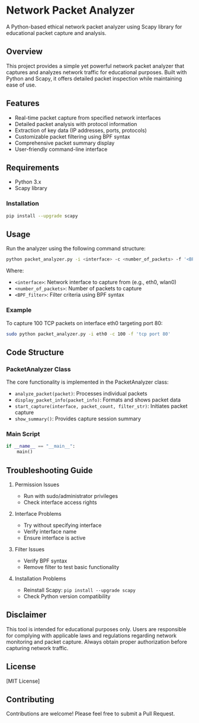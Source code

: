 # Network Packet Analyzer

A Python-based ethical network packet analyzer using Scapy library for educational packet capture and analysis.

## Overview

This project provides a simple yet powerful network packet analyzer that captures and analyzes network traffic for educational purposes. Built with Python and Scapy, it offers detailed packet inspection while maintaining ease of use.

## Features

- Real-time packet capture from specified network interfaces
- Detailed packet analysis with protocol information
- Extraction of key data (IP addresses, ports, protocols)
- Customizable packet filtering using BPF syntax
- Comprehensive packet summary display
- User-friendly command-line interface

## Requirements

- Python 3.x
- Scapy library

### Installation

```bash
pip install --upgrade scapy
```

## Usage

Run the analyzer using the following command structure:

```bash
python packet_analyzer.py -i <interface> -c <number_of_packets> -f '<BPF_filter>'
```

Where:
- `<interface>`: Network interface to capture from (e.g., eth0, wlan0)
- `<number_of_packets>`: Number of packets to capture
- `<BPF_filter>`: Filter criteria using BPF syntax

### Example

To capture 100 TCP packets on interface eth0 targeting port 80:

```bash
sudo python packet_analyzer.py -i eth0 -c 100 -f 'tcp port 80'
```

## Code Structure

### PacketAnalyzer Class

The core functionality is implemented in the PacketAnalyzer class:

- `analyze_packet(packet)`: Processes individual packets
- `display_packet_info(packet_info)`: Formats and shows packet data
- `start_capture(interface, packet_count, filter_str)`: Initiates packet capture
- `show_summary()`: Provides capture session summary

### Main Script

```python
if __name__ == "__main__":
    main()
```

## Troubleshooting Guide

1. Permission Issues
   - Run with sudo/administrator privileges
   - Check interface access rights

2. Interface Problems
   - Try without specifying interface
   - Verify interface name
   - Ensure interface is active

3. Filter Issues
   - Verify BPF syntax
   - Remove filter to test basic functionality

4. Installation Problems
   - Reinstall Scapy: `pip install --upgrade scapy`
   - Check Python version compatibility

## Disclaimer

This tool is intended for educational purposes only. Users are responsible for complying with applicable laws and regulations regarding network monitoring and packet capture. Always obtain proper authorization before capturing network traffic.

## License

[MIT License]

## Contributing

Contributions are welcome! Please feel free to submit a Pull Request.
